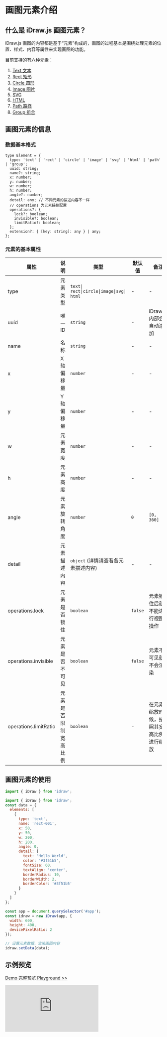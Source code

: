 # 画图元素介绍

## 什么是 iDraw.js 画图元素？

iDraw.js 画图的内容都是基于“元素”构成的，画图的过程基本是围绕处理元素的位置、样式、内容等属性来实现画图的功能。

目前支持的有六种元素：

1. [Text 文本](./text.md)
2. [Rect 矩形](./rect.md)
3. [Circle 圆形](./circle.md)
4. [Image 图片](./image.md)
5. [SVG](./svg.md)
6. [HTML](./html.md)
7. [Path 路径](./path.md)
8. [Group 组合](./group.md)

## 画图元素的信息

### 数据基本格式

```tsx
type Element = {
  type: 'text' | 'rect' | 'circle' | 'image' | 'svg' | 'html' | 'path' | 'group';
  uuid: string;
  name?: string;
  x: number;
  y: number;
  w: number;
  h: number;
  angle?: number;
  detail: any; // 不同元素的描述内容不一样
  // operations 为元素操控配置
  operations?: {
    lock?: boolean;
    invisible?: boolean;
    limitRatio?: boolean;
  };
  extension?: { [key: string]: any } | any;
};
```

### 元素的基本属性

| 属性                  | 说明                 | 类型                                     | 默认值  | 备注                                   |
| --------------------- | -------------------- | ---------------------------------------- | ------- | -------------------------------------- |
| type                  | 元素类型             | `text\| rect\|circle\|image\|svg\| html` | -       | -                                      |
| uuid                  | 唯一 ID              | `string`                                 | -       | iDraw.js 内部会自动添加                |
| name                  | 名称                 | `string`                                 | -       | -                                      |
| x                     | X 轴偏移量           | `number`                                 | -       | -                                      |
| y                     | Y 轴偏移量           | `number`                                 | -       | -                                      |
| w                     | 元素宽度             | `number`                                 | -       | -                                      |
| h                     | 元素高度             | `number`                                 | -       | -                                      |
| angle                 | 元素旋转角度         | `number`                                 | `0`     | `[0, 360]`                             |
| detail                | 元素描述内容         | `object` (详情请查看各元素描述内容)      | -       | -                                      |
| operations.lock       | 元素是否锁住         | `boolean`                                | `false` | 元素锁住后就不能进行视图操作           |
| operations.invisible  | 元素是否不可见       | `boolean`                                | `false` | 元素不可见就不会渲染                   |
| operations.limitRatio | 元素是否限制宽高比例 | `boolean`                                | -       | 在元素缩放时候，按照其宽高比例进行缩放 |

## 画图元素的使用

```js
import { iDraw } from 'idraw';

import { iDraw } from 'idraw';
const data = {
  elements: [
    {
      type: 'text',
      name: 'rect-001',
      x: 50,
      y: 50,
      w: 200,
      h: 200,
      angle: 0,
      detail: {
        text: 'Hello World',
        color: '#3f51b5',
        fontSize: 60,
        textAlign: 'center',
        borderRadius: 10,
        borderWidth: 2,
        borderColor: '#3f51b5'
      }
    }
  ]
};

const app = document.querySelector('#app');
const idraw = new iDraw(app, {
  width: 600,
  height: 400,
  devicePixelRatio: 2
});

// 设置元素数据，渲染画图内容
idraw.setData(data);
```

## 示例预览

[Demo 完整预览 Playground >>](https://idraw.js.org/playground/?demo=elem-rect)

<iframe class="idraw-playground-preview" src="https://idraw.js.org/playground/?demo=elem-rect&header=false&sider=false&default-editor-split=50"
      frameborder="no" border="0" 
  ></iframe>

